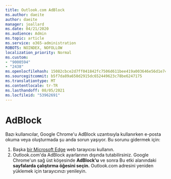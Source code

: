 ```yaml
---
title: Outlook.com AdBlock
ms.author: daeite
author: daeite
manager: joallard
ms.date: 04/21/2020
ms.audience: Admin
ms.topic: article
ms.service: o365-administration
ROBOTS: NOINDEX, NOFOLLOW
localization_priority: Normal
ms.custom:
- "9000594"
- "2438"
ms.openlocfilehash: 15082cbce2d7ff041842fc7506d611bee419a003646e56d1e7488981dd4d7020
ms.sourcegitcommit: b5f7da89a650d2915dc652449623c78be6247175
ms.translationtype: MT
ms.contentlocale: tr-TR
ms.lasthandoff: 08/05/2021
ms.locfileid: "53962691"
---
```

# <a name="adblock"></a>AdBlock

Bazı kullanıcılar, Google Chrome'u AdBlock uzantısıyla kullanırken e-posta okuma veya oluşturmada şu anda sorun yaşıyor. Bu sorunu gidermek için:

1. Başka [bir Microsoft Edge](https://www.microsoft.com/windows/microsoft-edge) web tarayıcısı kullanın.
1. Outlook.com'da AdBlock ayarlarının dışında tutabilirsiniz. Google Chrome'un sağ üst köşesinde **AdBlock'u** ve sonra Bu etki alanındaki **sayfalarda çalıştırma öğesini seçin.** Outlook.com adresini yeniden yüklemek için tarayıcınızı yenileyin.